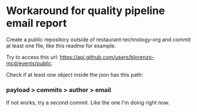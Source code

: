 # Workaround for quality pipeline email report

Create a public repository outside of restaurant-technology-org and commit at least one file, like this readme for example. 

Try to access this url:
https://api.github.com/users/blorenzo-mcd/events/public. 

Check if at least one object inside the json has this path:

### payload > commits > author > email

If not works, try a second commit. Like the one I'm doing right now.